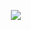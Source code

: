 ᅠ ᅠᅠᅠ ᅠᅠᅠ ᅠᅠᅠ ᅠᅠᅠ ᅠᅠᅠ ᅠᅠ<img src="https://i.pinimg.com/originals/61/e0/5c/61e05c2d1ce30f02d40a828423693908.gif">
